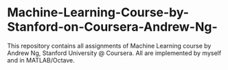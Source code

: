 # Machine-Learning-Course-by-Stanford-on-Coursera-Andrew-Ng-
 This repository contains all assignments of Machine Learning course by Andrew Ng, Stanford University @ Coursera. All are implemented by myself and in MATLAB/Octave.
